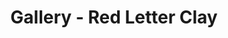 ---
layout: collection
title: Gallery - Red Letter Clay
nav: sticky
description: |
 A Chicago based ceramic studio featuring pottery by Davey Ball.
permalink: /gallery/mugs/
active: gal
---